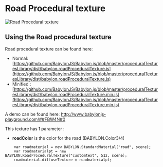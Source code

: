 # Road Procedural texture

![Road Procedural texture](/img/extensions/proceduraltextures/roadpt.png)

## Using the Road procedural texture

Road procedural texture can be found here: 
- Normal: [https://github.com/BabylonJS/Babylon.js/blob/master/proceduralTexturesLibrary/dist/babylon.roadProceduralTexture.js](https://github.com/BabylonJS/Babylon.js/blob/master/proceduralTexturesLibrary/dist/babylon.roadProceduralTexture.js)
- Minified : [https://github.com/BabylonJS/Babylon.js/blob/master/proceduralTexturesLibrary/dist/babylon.roadProceduralTexture.min.js](https://github.com/BabylonJS/Babylon.js/blob/master/proceduralTexturesLibrary/dist/babylon.roadProceduralTexture.min.js) 

A demo can be found here: http://www.babylonjs-playground.com/##FBW4N#0

This texture has 1 parameter :
- **roadColor** is the color for the road (BABYLON.Color3/4)


```
    var roadmaterial = new BABYLON.StandardMaterial("road", scene);
    var roadmaterialpt = new BABYLON.RoadProceduralTexture("customtext", 512, scene);
    roadmaterial.diffuseTexture = roadmaterialpt;
```
